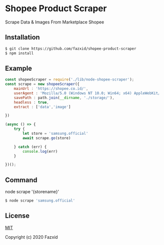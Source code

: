 # Shopee Product Scraper

Scrape Data & Images From Marketplace Shopee

## Installation

```bash
$ git clone https://github.com/fazxid/shopee-product-scraper
$ npm install
```

## Example

```js
const shopeeScraper = require('./lib/node-shopee-scraper');
const scrape = new shopeeScraper({
    mainUrl : 'https://shopee.co.id/',
    userAgent : 'Mozilla/5.0 (Windows NT 10.0; Win64; x64) AppleWebKit/537.36 (KHTML, like Gecko) Chrome/88.0.4324.104 Safari/537.36',
    savePath : path.join(__dirname, './storage/'),
    headless : true,
    extract : ['data','image']

})

(async () => {
    try {
        let store = 'samsung.official'
        await scrape.go(store)

    } catch (err) {
        console.log(err)
    }

})();

```

## Command

node scrape '{storename}'

```bash
$ node scrape 'samsung.official'
```

## License

[MIT][license-url]

Copyright (c) 2020 Fazxid

[license-url]: LICENSE
